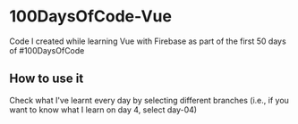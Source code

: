 # 100DaysOfCode-Vue
Code I created while learning Vue with Firebase as part of the first 50 days of #100DaysOfCode

## How to use it
Check what I've learnt every day by selecting different branches (i.e., if you want to know what I learn on day 4, select day-04)
